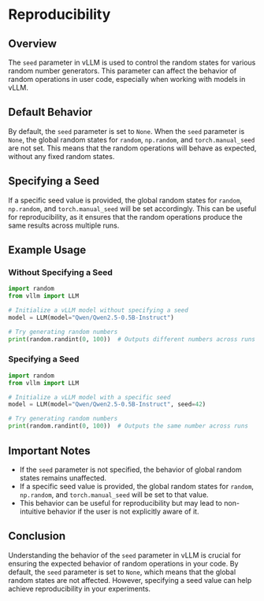 # Reproducibility

## Overview

The `seed` parameter in vLLM is used to control the random states for various random number generators. This parameter can affect the behavior of random operations in user code, especially when working with models in vLLM.

## Default Behavior

By default, the `seed` parameter is set to `None`. When the `seed` parameter is `None`, the global random states for `random`, `np.random`, and `torch.manual_seed` are not set. This means that the random operations will behave as expected, without any fixed random states.

## Specifying a Seed

If a specific seed value is provided, the global random states for `random`, `np.random`, and `torch.manual_seed` will be set accordingly. This can be useful for reproducibility, as it ensures that the random operations produce the same results across multiple runs.

## Example Usage

### Without Specifying a Seed

```python
import random
from vllm import LLM

# Initialize a vLLM model without specifying a seed
model = LLM(model="Qwen/Qwen2.5-0.5B-Instruct")

# Try generating random numbers
print(random.randint(0, 100))  # Outputs different numbers across runs
```

### Specifying a Seed

```python
import random
from vllm import LLM

# Initialize a vLLM model with a specific seed
model = LLM(model="Qwen/Qwen2.5-0.5B-Instruct", seed=42)

# Try generating random numbers
print(random.randint(0, 100))  # Outputs the same number across runs
```

## Important Notes

- If the `seed` parameter is not specified, the behavior of global random states remains unaffected.
- If a specific seed value is provided, the global random states for `random`, `np.random`, and `torch.manual_seed` will be set to that value.
- This behavior can be useful for reproducibility but may lead to non-intuitive behavior if the user is not explicitly aware of it.

## Conclusion

Understanding the behavior of the `seed` parameter in vLLM is crucial for ensuring the expected behavior of random operations in your code. By default, the `seed` parameter is set to `None`, which means that the global random states are not affected. However, specifying a seed value can help achieve reproducibility in your experiments.
